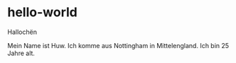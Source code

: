 # hello-world

Hallochën

Mein Name ist Huw. Ich komme aus Nottingham in Mittelengland. Ich bin 25 Jahre alt.
